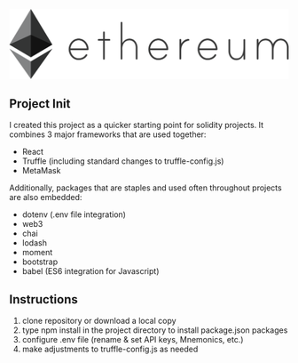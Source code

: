 ![](public/eth.png)
##
## Project Init
I created this project as a quicker starting point for solidity projects. It combines 3 major frameworks that are used together:
- React
- Truffle (including standard changes to truffle-config.js)
- MetaMask

Additionally, packages that are staples and used often throughout projects are also embedded:
- dotenv (.env file integration)
- web3
- chai
- lodash
- moment
- bootstrap
- babel (ES6 integration for Javascript)

## Instructions
1.  clone repository or download a local copy
2.  type npm install in the project directory to install package.json packages
3.  configure .env file (rename & set API keys, Mnemonics, etc.)
4.  make adjustments to truffle-config.js as needed
